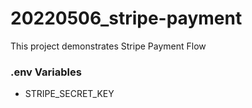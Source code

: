 # 20220506_stripe-payment

This project demonstrates Stripe Payment Flow

### .env Variables

- STRIPE_SECRET_KEY

